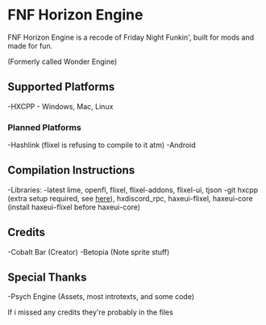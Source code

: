 # FNF Horizon Engine

FNF Horizon Engine is a recode of Friday Night Funkin', built for mods and made for fun.

(Formerly called Wonder Engine)

## Supported Platforms

-HXCPP - Windows, Mac, Linux

### Planned Platforms

-Hashlink (flixel is refusing to compile to it atm)
-Android

## Compilation Instructions

-Libraries:
-latest lime, openfl, flixel, flixel-addons, flixel-ui, tjson
-git hxcpp (extra setup required, see [here](https://github.com/HaxeFoundation/hxcpp)), hxdiscord_rpc, haxeui-flixel, haxeui-core (install haxeui-flixel before haxeui-core)

## Credits

-Cobalt Bar (Creator)
-Betopia (Note sprite stuff)

## Special Thanks

-Psych Engine (Assets, most introtexts, and some code)

If i missed any credits they're probably in the files

